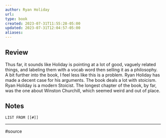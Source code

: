 ```yaml
---
author: Ryan Holiday
url: 
type: book
created: 2023-07-31T11:55:28-05:00
updated: 2023-07-31T12:04:57-05:00
aliases:
---
```

## Review
Thus far, it sounds like Holiday is pointing at a lot of good, vaguely related things, and labeling them with a vocab word then selling it as a philosophy. A bit further into the book, I feel less like this is a problem. Ryan Holiday has made a decent case for his arguments. The book deals a lot with stoicism. Ryan Holiday is a modern Stoicist. The longest chapter of the book, by far, was the one about Winston Churchill, which seemed weird and out of place.

## Notes
```dataview
LIST FROM [[#]]
```

---
#source 